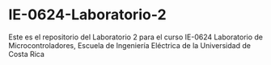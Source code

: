 # IE-0624-Laboratorio-2
Este es el repositorio del Laboratorio 2 para el curso IE-0624 Laboratorio de Microcontroladores, Escuela de Ingeniería Eléctrica de la Universidad de Costa Rica
